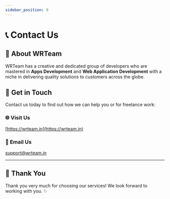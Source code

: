 ```yaml
---
sidebar_position: 9
---
```


# 📞 Contact Us

## 👥 About WRTeam

WRTeam has a creative and dedicated group of developers who are mastered in **Apps Development** and **Web Application Development** with a niche in delivering quality solutions to customers across the globe.

## 🤝 Get in Touch

Contact us today to find out how we can help you or for freelance work:

### 🌐 Visit Us
[https://wrteam.in](https://wrteam.in)

### 📧 Email Us
[support@wrteam.in](mailto:support@wrteam.in)

---

## 🙏 Thank You

Thank you very much for choosing our services! We look forward to working with you. ✨ 